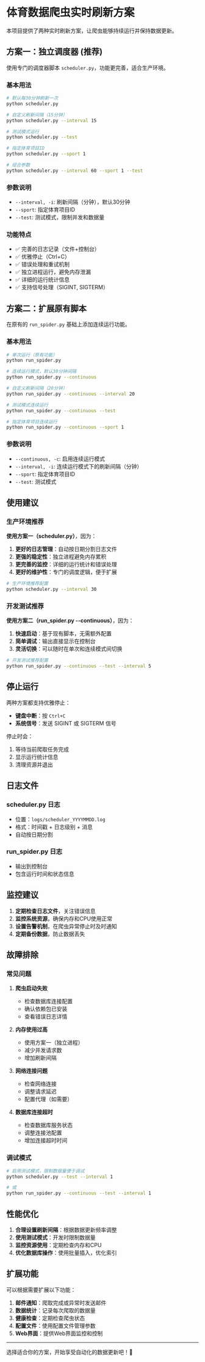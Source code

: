 # 体育数据爬虫实时刷新方案

本项目提供了两种实时刷新方案，让爬虫能够持续运行并保持数据更新。

## 方案一：独立调度器 (推荐)

使用专门的调度器脚本 `scheduler.py`，功能更完善，适合生产环境。

### 基本用法

```bash
# 默认每30分钟刷新一次
python scheduler.py

# 自定义刷新间隔（15分钟）
python scheduler.py --interval 15

# 测试模式运行
python scheduler.py --test

# 指定体育项目ID
python scheduler.py --sport 1

# 组合参数
python scheduler.py --interval 60 --sport 1 --test
```

### 参数说明

- `--interval, -i`: 刷新间隔（分钟），默认30分钟
- `--sport`: 指定体育项目ID
- `--test`: 测试模式，限制并发和数据量

### 功能特点

- ✅ 完善的日志记录（文件+控制台）
- ✅ 优雅停止（Ctrl+C）
- ✅ 错误处理和重试机制
- ✅ 独立进程运行，避免内存泄漏
- ✅ 详细的运行统计信息
- ✅ 支持信号处理（SIGINT, SIGTERM）

## 方案二：扩展原有脚本

在原有的 `run_spider.py` 基础上添加连续运行功能。

### 基本用法

```bash
# 单次运行（原有功能）
python run_spider.py

# 连续运行模式，默认30分钟间隔
python run_spider.py --continuous

# 自定义刷新间隔（20分钟）
python run_spider.py --continuous --interval 20

# 测试模式连续运行
python run_spider.py --continuous --test

# 指定体育项目连续运行
python run_spider.py --continuous --sport 1
```

### 参数说明

- `--continuous, -c`: 启用连续运行模式
- `--interval, -i`: 连续运行模式下的刷新间隔（分钟）
- `--sport`: 指定体育项目ID
- `--test`: 测试模式

## 使用建议

### 生产环境推荐

**使用方案一（scheduler.py）**，因为：

1. **更好的日志管理**：自动按日期分割日志文件
2. **更强的稳定性**：独立进程避免内存累积
3. **更完善的监控**：详细的运行统计和错误处理
4. **更好的维护性**：专门的调度逻辑，便于扩展

```bash
# 生产环境推荐配置
python scheduler.py --interval 30
```

### 开发测试推荐

**使用方案二（run_spider.py --continuous）**，因为：

1. **快速启动**：基于现有脚本，无需额外配置
2. **简单调试**：输出直接显示在控制台
3. **灵活切换**：可以随时在单次和连续模式间切换

```bash
# 开发测试推荐配置
python run_spider.py --continuous --test --interval 5
```

## 停止运行

两种方案都支持优雅停止：

- **键盘中断**：按 `Ctrl+C`
- **系统信号**：发送 SIGINT 或 SIGTERM 信号

停止时会：
1. 等待当前爬取任务完成
2. 显示运行统计信息
3. 清理资源并退出

## 日志文件

### scheduler.py 日志

- 位置：`logs/scheduler_YYYYMMDD.log`
- 格式：时间戳 + 日志级别 + 消息
- 自动按日期分割

### run_spider.py 日志

- 输出到控制台
- 包含运行时间和状态信息

## 监控建议

1. **定期检查日志文件**，关注错误信息
2. **监控系统资源**，确保内存和CPU使用正常
3. **设置告警机制**，在爬虫异常停止时及时通知
4. **定期备份数据**，防止数据丢失

## 故障排除

### 常见问题

1. **爬虫启动失败**
   - 检查数据库连接配置
   - 确认依赖包已安装
   - 查看错误日志详情

2. **内存使用过高**
   - 使用方案一（独立进程）
   - 减少并发请求数
   - 增加刷新间隔

3. **网络连接问题**
   - 检查网络连接
   - 调整请求延迟
   - 配置代理（如需要）

4. **数据库连接超时**
   - 检查数据库服务状态
   - 调整连接池配置
   - 增加连接超时时间

### 调试模式

```bash
# 启用测试模式，限制数据量便于调试
python scheduler.py --test --interval 1

# 或
python run_spider.py --continuous --test --interval 1
```

## 性能优化

1. **合理设置刷新间隔**：根据数据更新频率调整
2. **使用测试模式**：开发时限制数据量
3. **监控资源使用**：定期检查内存和CPU
4. **优化数据库操作**：使用批量插入，优化索引

## 扩展功能

可以根据需要扩展以下功能：

1. **邮件通知**：爬取完成或异常时发送邮件
2. **数据统计**：记录每次爬取的数据量
3. **健康检查**：定期检查爬虫状态
4. **配置文件**：使用配置文件管理参数
5. **Web界面**：提供Web界面监控和控制

---

选择适合你的方案，开始享受自动化的数据更新吧！🚀